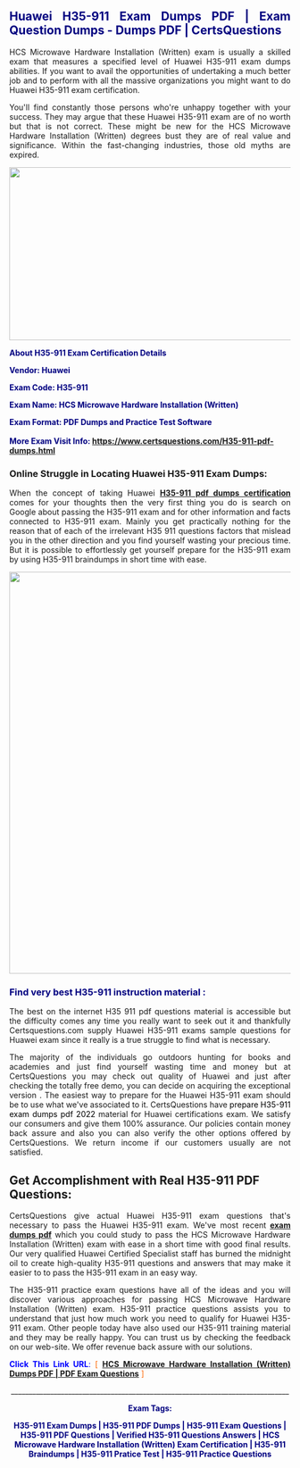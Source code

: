 <h2 style="text-align: justify;"><span style="color: #000080;">Huawei H35-911 Exam Dumps PDF | Exam Question Dumps - Dumps PDF | CertsQuestions</span></h2>
<p style="text-align: justify;">HCS Microwave Hardware Installation (Written) exam is usually a skilled exam that measures a specified level of Huawei  H35-911 exam dumps abilities. If you want to avail the opportunities of undertaking a much better job and to perform with all the massive organizations you might want to do Huawei H35-911 exam certification.</p>
<p style="text-align: justify;">You'll find constantly those persons who're unhappy together with your success. They may argue that these Huawei  H35-911 exam are of no worth but that is not correct. These might be new for the HCS Microwave Hardware Installation (Written) degrees bust they are of real value and significance. Within the fast-changing industries, those old myths are expired.</p>
<p><img style="display: block; margin-left: auto; margin-right: auto;" src="https://i.imgur.com/eaP4ae9.png" width="840" height="310" /></p>
<p><span style="color: #000080;"><strong>About H35-911 Exam Certification Details</strong></span></p>
<p><span style="color: #000080;"><strong>Vendor: Huawei<br /></strong></span></p>
<p><span style="color: #000080;"><strong>Exam Code: H35-911</strong></span></p>
<p><span style="color: #000080;"><strong>Exam Name: HCS Microwave Hardware Installation (Written)</strong></span></p>
<p><span style="color: #000080;"><strong>Exam Format: PDF Dumps and Practice Test Software<br /><br />More Exam Visit Info: <span style="color: #ff6600;"><a href="https://www.certsquestions.com/H35-911-pdf-dumps.html">https://www.certsquestions.com/H35-911-pdf-dumps.html</a></span></strong></span></p>
<h3>Online Struggle in Locating Huawei H35-911 Exam Dumps:</h3>
<p style="text-align: justify;">When the concept of taking Huawei <a href="https://www.certsquestions.com/H35-911-pdf-dumps.html"><strong> H35-911 pdf dumps certification</strong></a> comes for your thoughts then the very first thing you do is search on Google about passing the H35-911 exam and for other information and facts connected to H35-911 exam. Mainly you get practically nothing for the reason that of each of the irrelevant H35 911 questions factors that mislead you in the other direction and you find yourself wasting your precious time. But it is possible to effortlessly get yourself prepare for the H35-911 exam by using H35-911 braindumps in short time with ease.</p>
<p><a href="https://www.certsquestions.com/H35-911-pdf-dumps.html"><img style="display: block; margin-left: auto; margin-right: auto;" src="https://i.imgur.com/pxhoKQ2.png" width="720" /></a></p>
<h3><span style="color: #000080;">Find very best  H35-911 instruction material :</span></h3>
<p style="text-align: justify;">The best on the internet H35 911 pdf questions material is accessible but the difficulty comes any time you really want to seek out it and thankfully Certsquestions.com supply Huawei H35-911 exams sample questions for Huawei  exam since it really is a true struggle to find what is necessary.</p>
<p style="text-align: justify;">The majority of the individuals go outdoors hunting for books and academies and just find yourself wasting time and money but at CertsQuestions you may check out quality of Huawei  and just after checking the totally free demo, you can decide on acquiring the exceptional version . The easiest way to prepare for the Huawei H35-911 exam should be to use what we've associated to it. CertsQuestions have <span style="color: #000000;">prepare H35-911 exam dumps pdf 2022</span> material for Huawei certifications exam. We satisfy our consumers and give them 100% assurance. Our policies contain money back assure and also you can also verify the other options offered by CertsQuestions. We return income if our customers usually are not satisfied.</p>
<h2>Get Accomplishment with Real H35-911 PDF Questions:</h2>
<p style="text-align: justify;">CertsQuestions give actual Huawei H35-911 exam questions that's necessary to pass the Huawei  H35-911 exam. We've most recent<strong>&nbsp;<a href="https://www.certsquestions.com/">exam dumps pdf</a></strong>&nbsp;which you could study to pass the HCS Microwave Hardware Installation (Written) exam with ease in a short time with good final results. Our very qualified Huawei Certified Specialist staff has burned the midnight oil to create high-quality H35-911 questions and answers that may make it easier to to pass the H35-911 exam in an easy way.</p>
<p style="text-align: justify;">The H35-911 practice exam questions have all of the ideas and you will discover various approaches for passing HCS Microwave Hardware Installation (Written) exam. H35-911 practice questions assists you to understand that just how much work you need to qualify for Huawei  H35-911 exam. Other people today have also used our H35-911 training material and they may be really happy. You can trust us by checking the feedback on our web-site. We offer revenue back assure with our solutions.</p>
<p style="text-align: justify;"><span style="color: #0000ff;"><strong>Click This Link URL</strong>:</span> <span style="color: #ff6600;">[ <strong><a href="https://www.certsquestions.com/huawei-certified-specialist-certification.html">HCS Microwave Hardware Installation (Written) Dumps PDF | PDF Exam Questions</a></strong> ]</span></p>
<p style="text-align: center;">______________________________________________________________________________</p>
<p style="text-align: center;"><span style="color: #000080;"><strong>Exam Tags:</strong></span></p>
<p style="text-align: center;"><span style="color: #000080;"><strong>H35-911 Exam Dumps | H35-911 PDF Dumps | H35-911 Exam Questions | H35-911 PDF Questions | Verified H35-911 Questions Answers | HCS Microwave Hardware Installation (Written) Exam Certification | H35-911 Braindumps | H35-911 Pratice Test | H35-911 Practice Questions</strong></span></p>
